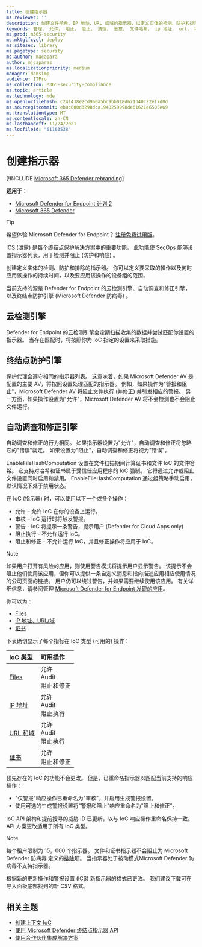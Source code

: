 ```yaml
---
title: 创建指示器
ms.reviewer: ''
description: 创建文件哈希、IP 地址、URL 或域的指示器，以定义实体的检测、防护和排除。
keywords: 管理， 允许， 阻止， 阻止， 清理， 恶意， 文件哈希， ip 地址， url， 域
ms.prod: m365-security
ms.mktglfcycl: deploy
ms.sitesec: library
ms.pagetype: security
ms.author: macapara
author: mjcaparas
ms.localizationpriority: medium
manager: dansimp
audience: ITPro
ms.collection: M365-security-compliance
ms.topic: article
ms.technology: mde
ms.openlocfilehash: c241438e2cd9a0a5bd9bb018d671340c22ef7d0d
ms.sourcegitcommit: eb8c600d3298dca1940259998de61621e6505e69
ms.translationtype: MT
ms.contentlocale: zh-CN
ms.lasthandoff: 11/24/2021
ms.locfileid: "61163538"
---
```

# <a name="create-indicators"></a>创建指示器

[!INCLUDE [Microsoft 365 Defender rebranding](../../includes/microsoft-defender.md)]

**适用于：**

- [Microsoft Defender for Endpoint 计划 2](https://go.microsoft.com/fwlink/p/?linkid=2154037)
- [Microsoft 365 Defender](https://go.microsoft.com/fwlink/?linkid=2118804)

> [!TIP]
>
> 希望体验 Microsoft Defender for Endpoint？ [注册免费试用版](https://www.microsoft.com/WindowsForBusiness/windows-atp?ocid=docs-wdatp-automationexclusionlist-abovefoldlink)。

ICS (泄露) 是每个终结点保护解决方案中的重要功能。 此功能使 SecOps 能够设置指示器列表，用于检测并阻止 (防护和响应) 。

创建定义实体的检测、防护和排除的指示器。 你可以定义要采取的操作以及何时应用该操作的持续时间，以及要应用该操作的设备组的范围。

当前支持的源是 Defender for Endpoint 的云检测引擎、自动调查和修正引擎，以及终结点防护引擎 (Microsoft Defender 防病毒) 。

## <a name="cloud-detection-engine"></a>云检测引擎

Defender for Endpoint 的云检测引擎会定期扫描收集的数据并尝试匹配你设置的指示器。 当存在匹配时，将按照你为 IoC 指定的设置来采取措施。

## <a name="endpoint-prevention-engine"></a>终结点防护引擎

保护代理会遵守相同的指示器列表。 这意味着，如果 Microsoft Defender AV 是配置的主要 AV，将按照设置处理匹配的指示器。 例如，如果操作为"警报和阻止"，Microsoft Defender AV 将阻止文件执行 (并修正) 并引发相应的警报。 另一方面，如果操作设置为"允许"，Microsoft Defender AV 将不会检测也不会阻止文件运行。

## <a name="automated-investigation-and-remediation-engine"></a>自动调查和修正引擎

自动调查和修正的行为相同。 如果指示器设置为"允许"，自动调查和修正将忽略它的"错误"裁定。 如果设置为"阻止"，自动调查和修正将视为"错误"。

EnableFileHashComputation 设置在文件扫描期间计算证书和文件 IoC 的文件哈希。 它支持对哈希和证书属于受信任应用程序的 IoC 强制。 它将通过允许或阻止文件设置同时启用和禁用。 EnableFileHashComputation 通过组策略手动启用，默认情况下处于禁用状态。

在 IoC (指示器) 时，可以使用以下一个或多个操作：

- 允许 – 允许 IoC 在你的设备上运行。
- 审核 – IoC 运行时将触发警报。
- 警告 - IoC 将提示一条警告，提示用户 (Defender for Cloud Apps only) 
- 阻止执行 - 不允许运行 IoC。
- 阻止和修正 - 不允许运行 IoC，并且修正操作将应用于 IoC。

>[!NOTE]
> 如果用户打开有风险的应用，则使用警告模式将提示用户显示警告。 该提示不会阻止他们使用该应用，但你可以提供一条自定义消息和指向描述应用相应使用情况的公司页面的链接。 用户仍可以绕过警告，并如果需要继续使用该应用。 有关详细信息，请参阅管理 [Microsoft Defender for Endpoint 发现的应用](/cloud-app-security/mde-govern)。

你可以为：

- [Files](indicator-file.md)
- [IP 地址、URL/域](indicator-ip-domain.md)
- [证书](indicator-certificates.md)

下表确切显示了每个指标在 IoC 类型 (可用的) 操作：

| IoC 类型 | 可用操作 |
|:---|:---|
| [Files](indicator-file.md) | 允许 <br> Audit <br> 阻止和修正 |
| [IP 地址](indicator-ip-domain.md) | 允许 <br> Audit <br> 阻止执行 |
| [URL 和域](indicator-ip-domain.md) | 允许 <br> Audit <br> 阻止执行 |
| [证书](indicator-certificates.md) | 允许 <br> 阻止和修正 |

预先存在的 IoC 的功能不会更改。 但是，已重命名指示器以匹配当前支持的响应操作：

- "仅警报"响应操作已重命名为"审核"，并启用生成警报设置。
- 使用可选的生成警报设置将"警报和阻止"响应重命名为"阻止和修正"。

IoC API 架构和提前搜寻的威胁 ID 已更新，以与 IoC 响应操作重命名保持一致。 API 方案更改适用于所有 IoC 类型。

> [!Note]
> 每个租户限制为 15，000 个指示器。 文件和证书指示器不会阻止为 Microsoft Defender 防病毒 定义的[排除](/windows/security/threat-protection/microsoft-defender-antivirus/configure-exclusions-microsoft-defender-antivirus)项。 当指示器处于被动模式Microsoft Defender 防病毒不支持指示器。
>
> 根据新的更新操作和警报设置 (ICS) 新指示器的格式已更改。 我们建议下载可在导入面板底部找到的新 CSV 格式。

## <a name="related-topics"></a>相关主题

- [创建上下文 IoC](respond-file-alerts.md#add-indicator-to-block-or-allow-a-file)
- [使用 Microsoft Defender 终结点指示器 API](ti-indicator.md)
- [使用合作伙伴集成解决方案](partner-applications.md)
